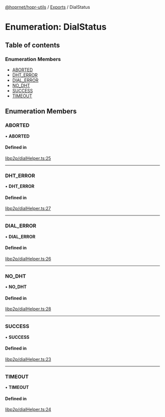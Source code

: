 [@hoprnet/hopr-utils](../README.md) / [Exports](../modules.md) / DialStatus

# Enumeration: DialStatus

## Table of contents

### Enumeration Members

- [ABORTED](DialStatus.md#aborted)
- [DHT\_ERROR](DialStatus.md#dht_error)
- [DIAL\_ERROR](DialStatus.md#dial_error)
- [NO\_DHT](DialStatus.md#no_dht)
- [SUCCESS](DialStatus.md#success)
- [TIMEOUT](DialStatus.md#timeout)

## Enumeration Members

### ABORTED

• **ABORTED**

#### Defined in

[libp2p/dialHelper.ts:25](https://github.com/hoprnet/hoprnet/blob/master/packages/utils/src/libp2p/dialHelper.ts#L25)

___

### DHT\_ERROR

• **DHT\_ERROR**

#### Defined in

[libp2p/dialHelper.ts:27](https://github.com/hoprnet/hoprnet/blob/master/packages/utils/src/libp2p/dialHelper.ts#L27)

___

### DIAL\_ERROR

• **DIAL\_ERROR**

#### Defined in

[libp2p/dialHelper.ts:26](https://github.com/hoprnet/hoprnet/blob/master/packages/utils/src/libp2p/dialHelper.ts#L26)

___

### NO\_DHT

• **NO\_DHT**

#### Defined in

[libp2p/dialHelper.ts:28](https://github.com/hoprnet/hoprnet/blob/master/packages/utils/src/libp2p/dialHelper.ts#L28)

___

### SUCCESS

• **SUCCESS**

#### Defined in

[libp2p/dialHelper.ts:23](https://github.com/hoprnet/hoprnet/blob/master/packages/utils/src/libp2p/dialHelper.ts#L23)

___

### TIMEOUT

• **TIMEOUT**

#### Defined in

[libp2p/dialHelper.ts:24](https://github.com/hoprnet/hoprnet/blob/master/packages/utils/src/libp2p/dialHelper.ts#L24)
